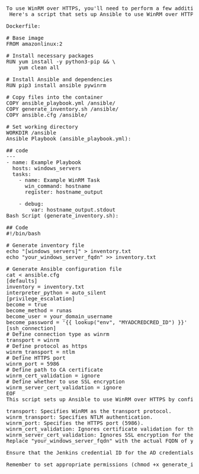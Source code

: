 <pre>
  
To use WinRM over HTTPS, you'll need to perform a few additional steps compared to using WinRM over HTTP.
 Here's a script that sets up Ansible to use WinRM over HTTPS:

Dockerfile:

# Base image
FROM amazonlinux:2

# Install necessary packages
RUN yum install -y python3-pip && \
    yum clean all

# Install Ansible and dependencies
RUN pip3 install ansible pywinrm

# Copy files into the container
COPY ansible_playbook.yml /ansible/
COPY generate_inventory.sh /ansible/
COPY ansible.cfg /ansible/

# Set working directory
WORKDIR /ansible
Ansible Playbook (ansible_playbook.yml):

## code
---
- name: Example Playbook
  hosts: windows_servers
  tasks:
    - name: Example WinRM Task
      win_command: hostname
      register: hostname_output
    
    - debug:
        var: hostname_output.stdout
Bash Script (generate_inventory.sh):

## Code
#!/bin/bash

# Generate inventory file
echo "[windows_servers]" > inventory.txt
echo "your_windows_server_fqdn" >> inventory.txt

# Generate Ansible configuration file
cat <<EOF > ansible.cfg
[defaults]
inventory = inventory.txt
interpreter_python = auto_silent
[privilege_escalation]
become = true
become_method = runas
become_user = your_domain_username
become_password = '{{ lookup("env", "MYADCREDCRED_ID") }}'
[ssh_connection]
# Define connection type as winrm
transport = winrm
# Define protocol as https
winrm_transport = ntlm
# Define HTTPS port
winrm_port = 5986
# Define path to CA certificate
winrm_cert_validation = ignore
# Define whether to use SSL encryption
winrm_server_cert_validation = ignore
EOF
This script sets up Ansible to use WinRM over HTTPS by configuring the ansible.cfg file with the appropriate parameters:

transport: Specifies WinRM as the transport protocol.
winrm_transport: Specifies NTLM authentication.
winrm_port: Specifies the HTTPS port (5986).
winrm_cert_validation: Ignores certificate validation for the WinRM connection.
winrm_server_cert_validation: Ignores SSL encryption for the WinRM connection.
Replace "your_windows_server_fqdn" with the actual FQDN of your Windows server.

Ensure that the Jenkins credential ID for the AD credentials is "myadcred" as specified. The bash script uses an environment variable MYADCREDCRED_ID to fetch the password securely from Jenkins.

Remember to set appropriate permissions (chmod +x generate_inventory.sh) to make the script executable.

</pre>
